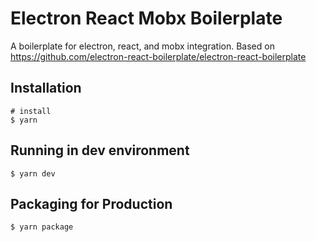 # Electron React Mobx Boilerplate

A boilerplate for electron, react, and mobx integration.
Based on https://github.com/electron-react-boilerplate/electron-react-boilerplate

## Installation
```
# install
$ yarn
```

## Running in dev environment
```
$ yarn dev
```

## Packaging for Production
```
$ yarn package
```